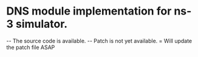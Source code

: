 # DNS module implementation for ns-3 simulator.

-- The source code is available.
-- Patch is not yet available.
= Will update the patch file ASAP
